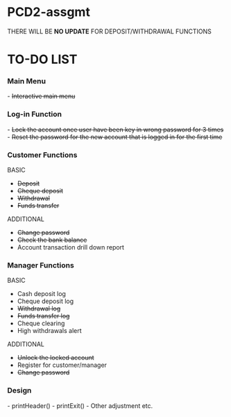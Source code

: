 # PCD2-assgmt
THERE WILL BE <strong>NO UPDATE</strong> FOR DEPOSIT/WITHDRAWAL FUNCTIONS
<h1>TO-DO LIST</h1>

<h3><strong>Main Menu</strong></h3>
- <s>Interactive main menu</s>

<h3><strong>Log-in Function</strong></h3>
- <s>Lock the account once user have been key in wrong password for 3 times</s>
- <s>Reset the password for the new account that is logged in for the first time</s>

<h3><strong>Customer Functions</strong></h3>

BASIC

- <s>Deposit</s>
- <s>Cheque deposit</s>
- <s>Withdrawal</s>
- <s>Funds transfer</s>

ADDITIONAL
- <s>Change password</s>
- <s>Check the bank balance</s>
- Account transaction drill down report

<h3><strong>Manager Functions</strong></h3>

BASIC

- Cash deposit log
- Cheque deposit log
- <s>Withdrawal log</s>
- <s>Funds transfer log</s>
- Cheque clearing
- High withdrawals alert

ADDITIONAL
- <s>Unlock the locked account</s>
- Register for customer/manager
- <s>Change password</s>

<h3><strong>Design</strong></h3>
- printHeader()
- printExit()
- Other adjustment etc.
